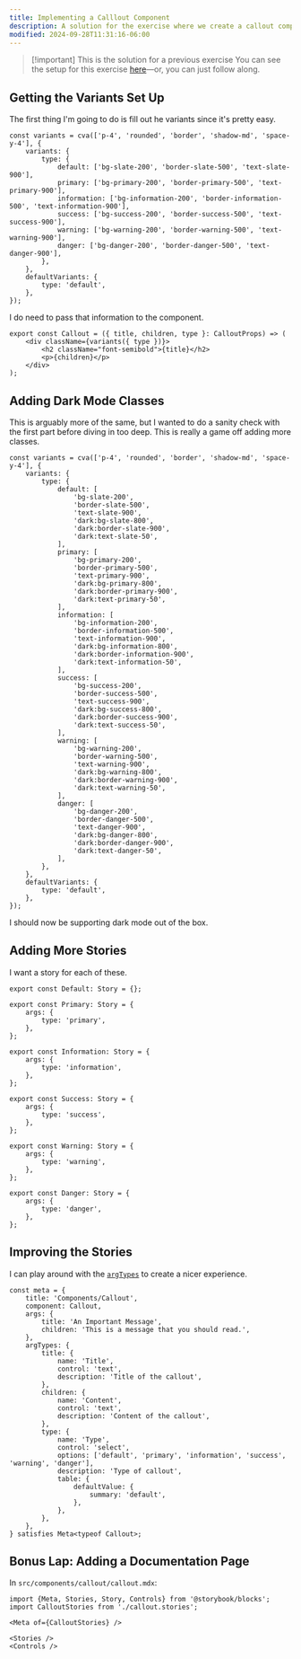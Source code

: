 ```yaml
---
title: Implementing a Calllout Component
description: A solution for the exercise where we create a callout component.
modified: 2024-09-28T11:31:16-06:00
---
```


> [!important] This is the solution for a previous exercise
> You can see the setup for this exercise [here](callout-component-exercise.md)—or, you can just follow along.

## Getting the Variants Set Up

The first thing I'm going to do is fill out he variants since it's pretty easy.

```tsx
const variants = cva(['p-4', 'rounded', 'border', 'shadow-md', 'space-y-4'], {
	variants: {
		type: {
			default: ['bg-slate-200', 'border-slate-500', 'text-slate-900'],
			primary: ['bg-primary-200', 'border-primary-500', 'text-primary-900'],
			information: ['bg-information-200', 'border-information-500', 'text-information-900'],
			success: ['bg-success-200', 'border-success-500', 'text-success-900'],
			warning: ['bg-warning-200', 'border-warning-500', 'text-warning-900'],
			danger: ['bg-danger-200', 'border-danger-500', 'text-danger-900'],
		},
	},
	defaultVariants: {
		type: 'default',
	},
});
```

I do need to pass that information to the component.

```tsx
export const Callout = ({ title, children, type }: CalloutProps) => (
	<div className={variants({ type })}>
		<h2 className="font-semibold">{title}</h2>
		<p>{children}</p>
	</div>
);
```

## Adding Dark Mode Classes

This is arguably more of the same, but I wanted to do a sanity check with the first part before diving in too deep. This is really a game off adding more classes.

```tsx
const variants = cva(['p-4', 'rounded', 'border', 'shadow-md', 'space-y-4'], {
	variants: {
		type: {
			default: [
				'bg-slate-200',
				'border-slate-500',
				'text-slate-900',
				'dark:bg-slate-800',
				'dark:border-slate-900',
				'dark:text-slate-50',
			],
			primary: [
				'bg-primary-200',
				'border-primary-500',
				'text-primary-900',
				'dark:bg-primary-800',
				'dark:border-primary-900',
				'dark:text-primary-50',
			],
			information: [
				'bg-information-200',
				'border-information-500',
				'text-information-900',
				'dark:bg-information-800',
				'dark:border-information-900',
				'dark:text-information-50',
			],
			success: [
				'bg-success-200',
				'border-success-500',
				'text-success-900',
				'dark:bg-success-800',
				'dark:border-success-900',
				'dark:text-success-50',
			],
			warning: [
				'bg-warning-200',
				'border-warning-500',
				'text-warning-900',
				'dark:bg-warning-800',
				'dark:border-warning-900',
				'dark:text-warning-50',
			],
			danger: [
				'bg-danger-200',
				'border-danger-500',
				'text-danger-900',
				'dark:bg-danger-800',
				'dark:border-danger-900',
				'dark:text-danger-50',
			],
		},
	},
	defaultVariants: {
		type: 'default',
	},
});
```

I should now be supporting dark mode out of the box.

## Adding More Stories

I want a story for each of these.

```tsx
export const Default: Story = {};

export const Primary: Story = {
	args: {
		type: 'primary',
	},
};

export const Information: Story = {
	args: {
		type: 'information',
	},
};

export const Success: Story = {
	args: {
		type: 'success',
	},
};

export const Warning: Story = {
	args: {
		type: 'warning',
	},
};

export const Danger: Story = {
	args: {
		type: 'danger',
	},
};
```

## Improving the Stories

I can play around with the [`argTypes`](arg-types.md) to create a nicer experience.

```tsx
const meta = {
	title: 'Components/Callout',
	component: Callout,
	args: {
		title: 'An Important Message',
		children: 'This is a message that you should read.',
	},
	argTypes: {
		title: {
			name: 'Title',
			control: 'text',
			description: 'Title of the callout',
		},
		children: {
			name: 'Content',
			control: 'text',
			description: 'Content of the callout',
		},
		type: {
			name: 'Type',
			control: 'select',
			options: ['default', 'primary', 'information', 'success', 'warning', 'danger'],
			description: 'Type of callout',
			table: {
				defaultValue: {
					summary: 'default',
				},
			},
		},
	},
} satisfies Meta<typeof Callout>;
```

## Bonus Lap: Adding a Documentation Page

In `src/components/callout/callout.mdx`:

```tsx
import {Meta, Stories, Story, Controls} from '@storybook/blocks';
import CalloutStories from './callout.stories';

<Meta of={CalloutStories} />

<Stories />
<Controls />
```
